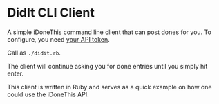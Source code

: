 # DidIt CLI Client

A simple iDoneThis command line client that can post dones for you. To configure, you need [your API token](https://idonethis.com/api/token/).

Call as `./didit.rb`.

The client will continue asking you for done entries until you simply hit enter.

This client is written in Ruby and serves as a quick example on how one could use the iDoneThis API.
